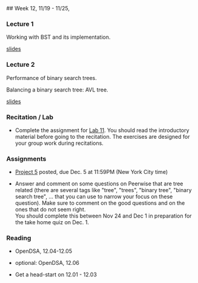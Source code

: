 <div class="week">

<div class="week_heading" markdown="1">
## Week 12, 11/19 - 11/25,
</div>

<div class="column_materials"  markdown="1">

### Lecture 1

Working with BST and its implementation.

[slides](slides/11-bst_2.html)

### Lecture 2

Performance of binary search trees.

Balancing a binary search tree: AVL tree.

[slides](slides/12-balanced-bst.html)


### Recitation / Lab

- Complete the assignment for [Lab 11](labs/lab11). You should read the introductory material
before going to the recitation. The exercises are designed for your group work during recitations.


</div>

<div class="column_assign"  markdown="1">

### Assignments

- [Project 5](projects/project5.html) posted, due Dec. 5 at 11:59PM (New York City time)

- Answer and comment on some questions on Peerwise that are tree related (there are several tags like
  "tree", "trees", "binary tree", "binary search tree", ... that you can use to narrow your focus on
  these question). Make sure to comment on the good questions and on the ones that do not seem right. <br>
  You should complete this between Nov 24 and Dec 1 in preparation for the take home quiz on Dec. 1.


### Reading

- OpenDSA, 12.04-12.05
- optional: OpenDSA, 12.06

- Get a head-start on 12.01 - 12.03

</div>
</div>
